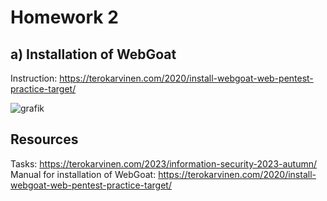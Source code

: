 # Homework 2

## a) Installation of WebGoat 

Instruction: https://terokarvinen.com/2020/install-webgoat-web-pentest-practice-target/

![grafik](https://github.com/danielginfinland/InformationSecurityCourse/assets/156656492/6a88a921-f7e0-41f5-aecf-5dfcd633fef5)


## Resources
Tasks: https://terokarvinen.com/2023/information-security-2023-autumn/
Manual for installation of WebGoat: https://terokarvinen.com/2020/install-webgoat-web-pentest-practice-target/

